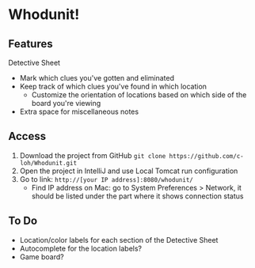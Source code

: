 # Whodunit!

## Features
Detective Sheet
- Mark which clues you've gotten and eliminated
- Keep track of which clues you've found in which location
    - Customize the orientation of locations based on which side of the board you're viewing
- Extra space for miscellaneous notes

## Access
1. Download the project from GitHub
   ```git clone https://github.com/c-loh/Whodunit.git```
2. Open the project in IntelliJ and use Local Tomcat run configuration
3. Go to link: ```http://[your IP address]:8080/whodunit/```
    - Find IP address on Mac: go to System Preferences > Network, it should be listed under the part where it shows connection status
    
## To Do
- Location/color labels for each section of the Detective Sheet
- Autocomplete for the location labels?
- Game board?